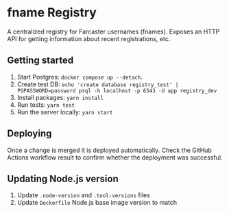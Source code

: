 # fname Registry

A centralized registry for Farcaster usernames (fnames). Exposes an HTTP API for getting information about recent registrations, etc.

## Getting started

1. Start Postgres: `docker compose up --detach`.
2. Create test DB: `echo 'create database registry_test' | PGPASSWORD=password psql -h localhost -p 6543 -U app registry_dev`
3. Install packages: `yarn install`
4. Run tests: `yarn test`
5. Run the server locally: `yarn start`

## Deploying

Once a change is merged it is deployed automatically. Check the GitHub Actions workflow result to confirm whether the deployment was successful.

## Updating Node.js version

1. Update `.node-version` and `.tool-versions` files
2. Update `Dockerfile` Node.js base image version to match
